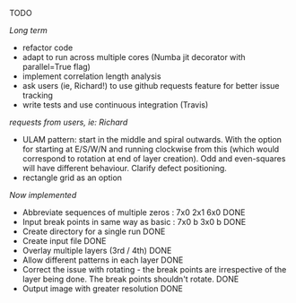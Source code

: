 TODO


*Long term*
- refactor code
- adapt to run across multiple cores (Numba jit decorator with parallel=True flag)
- implement correlation length analysis
- ask users (ie, Richard!) to use github requests feature for better issue tracking
- write tests and use continuous integration (Travis)

*requests from users, ie: Richard*
- ULAM pattern: start in the middle and spiral outwards. With the option for starting at E/S/W/N and running clockwise from this (which would correspond to rotation at end of layer creation). Odd and even-squares will have different behaviour. Clarify defect positioning.
 - rectangle grid as an option

*Now implemented*
- Abbreviate sequences of multiple zeros : 7x0 2x1 6x0  DONE
- Input break points in same way as basic : 7x0 b 3x0 b DONE
- Create directory for a single run DONE
- Create input file DONE
- Overlay multiple layers (3rd / 4th) DONE
- Allow different patterns in each layer DONE
- Correct the issue with rotating - the break points are irrespective of the layer being done. The break points shouldn't rotate. DONE
- Output image with greater resolution  DONE 
